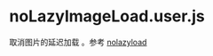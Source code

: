noLazyImageLoad.user.js
=======================

取消图片的延迟加载 。参考 [nolazyload](https://greasyfork.org/scripts/791-nolazyload)